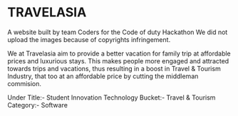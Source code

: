 # TRAVELASIA
A website built by team Coders for the Code of duty Hackathon
We did not upload the images because of copyrights infringement.

We at Travelasia aim to provide a better vacation for family trip at affordable prices and luxurious stays. This makes people more engaged and attracted towards trips and vacations, thus resulting in a boost in Travel & Tourism Industry, that too at an affordable price by cutting the middleman commision.

Under Title:- Student Innovation
Technology Bucket:- Travel & Tourism
Category:- Software

